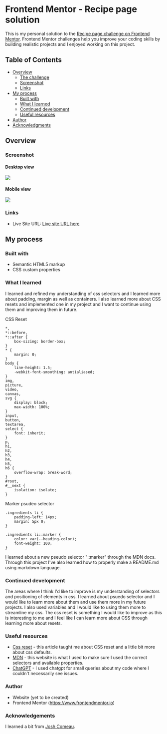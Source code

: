 # Frontend Mentor - Recipe page solution

This is my personal solution to the [Recipe page challenge on Frontend Mentor](https://www.frontendmentor.io/challenges/recipe-page-KiTsR8QQKm). Frontend Mentor challenges help you improve your coding skills by building realistic projects and I enjoyed working on this project.

## Table of Contents

- [Overview](#overview)
  - [The challenge](#the-challenge)
  - [Screenshot](#screenshot)
  - [Links](#links)
- [My process](#my-process)
  - [Built with](#built-with)
  - [What I learned](#what-i-learned)
  - [Continued development](#continued-development)
  - [Useful resources](#useful-resources)
- [Author](#author)
- [Acknowledgments](#acknowledgments)

## Overview

### Screenshot

#### Desktop view
![](/assets/images/screencapture-ckola99-github-io-Recipe-page-2024-05-13-10_53_13.png)

#### Mobile view
![](/assets/images/screencapture-ckola99-github-io-Recipe-page-2024-05-13-10_56_58-mobile.png)

### Links

- Live Site URL: [Live site URL here](https://ckola99.github.io/Recipe-page/)

## My process

### Built with

- Semantic HTML5 markup
- CSS custom properties

### What I learned

I learned and refined my understanding of css selectors and I learned more about padding, margin as well as containers. I also learned more about CSS resets and implemented one in my project and I want to continue using them and improving them in future.

CSS Reset
```
*,
*::before,
*::after {
	box-sizing: border-box;
}
* {
	margin: 0;
}
body {
	line-height: 1.5;
	-webkit-font-smoothing: antialiased;
}
img,
picture,
video,
canvas,
svg {
	display: block;
	max-width: 100%;
}
input,
button,
textarea,
select {
	font: inherit;
}
p,
h1,
h2,
h3,
h4,
h5,
h6 {
	overflow-wrap: break-word;
}
#root,
#__next {
	isolation: isolate;
}

```

Marker psudeo selector
```
.ingredients li {
	padding-left: 14px;
	margin: 5px 0;
}

.ingredients li::marker {
	color: var(--heading-color);
	font-weight: 100;
}
```

I learned about a new pseudo selector "::marker" through the MDN docs. Through this project I've also learned how to properly make a README.md using markdown language.

### Continued development

The areas where I think I'd like to improve is my understanding of selectors and positioning of elements in css. I learned about psuedo selector and I would like to learn more about them and use them more in my future projects. I also used variables and I would like to using them more to streamline my css. The css reset is something I would like to improve as this is interesting to me and I feel like I can learn more about CSS through learning more about resets.

### Useful resources

- [Css reset](https://www.joshwcomeau.com/css/custom-css-reset/) - this article taught me about CSS reset and a little bit more about css defaults.
- [MDN](https://developer.mozilla.org/en-US/) - this website is what I used to make sure I used the correct selectors and available properties.
- [ChatGPT](https://chatgpt.com) - I used chatgpt for small queries about my code where I couldn't necessarily see issues.

### Author

- Website (yet to be created)
- Frontend Mentor (https://www.frontendmentor.io)

### Acknowledgements

I learned a bit from [Josh Comeau](https://www.joshwcomeau.com/css/custom-css-reset/).
